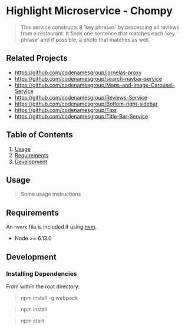 # Highlight Microservice - Chompy

> This service constructs 8 'key phrases' by processing all reviews from a restaurant. It finds one sentence that matches each 'key phrase' and if possible, a photo that matches as well.

## Related Projects

  - https://github.com/codenamesgroup/jornelas-proxy
  - https://github.com/codenamesgroup/search-navbar-service
  - https://github.com/codenamesgroup/Maps-and-Image-Carousel-Service
  - https://github.com/codenamesgroup/Reviews-Service
  - https://github.com/codenamesgroup/Bottom-right-sidebar
  - https://github.com/codenamesgroup/Tips
  - https://github.com/codenamesgroup/Title-Bar-Service

## Table of Contents

1. [Usage](#Usage)
1. [Requirements](#requirements)
1. [Development](#development)

## Usage

> Some usage instructions

## Requirements

An `nvmrc` file is included if using [nvm](https://github.com/creationix/nvm).

- Node >= 6.13.0

## Development

### Installing Dependencies

From within the root directory:

>npm install -g webpack

>npm install

>npm start

